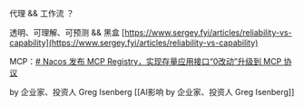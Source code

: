 
代理 && 工作流 ？

透明、可理解、可预测 && 黑盒 [https://www.sergey.fyi/articles/reliability-vs-capability](https://www.sergey.fyi/articles/reliability-vs-capability)

MCP：[# Nacos 发布 MCP Registry，实现存量应用接口“0改动”升级到 MCP 协议](https://mp.weixin.qq.com/s/MuK-YTVhuBqPzH7iz6Ep7A)

by 企业家、投资人 Greg Isenberg [[AI影响 by 企业家、投资人 Greg Isenberg]]